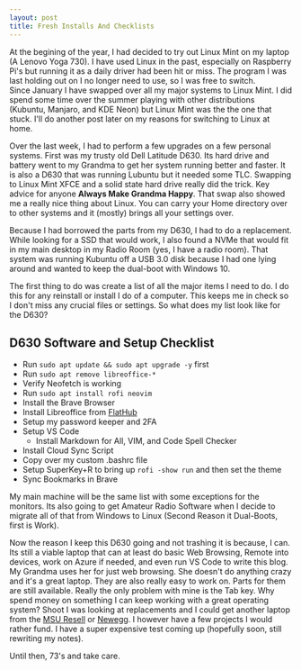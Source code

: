 ```yaml
---
layout: post
title: Fresh Installs And Checklists
---
```


At the begining of the year, I had decided to try out Linux Mint on my laptop (A Lenovo Yoga 730).  I have used Linux in the past, especially on Raspberry Pi's
but running it as a daily driver had been hit or miss.  The program I was last holding out on I no longer need to use, so I was free to switch.  
Since January I have swapped over all my major systems to Linux Mint.  I did spend some time over the summer playing with other distributions (Kubuntu, Manjaro, and KDE Neon) but Linux Mint was the the one that stuck. I'll do another post later on my reasons for switching to Linux at home.  

Over the last week, I had to perform a few upgrades on a few personal systems.  First was my trusty old Dell Latitude D630.  Its hard drive and battery 
went to my Grandma to get her system running better and faster.  It is also a D630 that was running Lubuntu but it needed some TLC.  Swapping to Linux Mint XFCE and a 
solid state hard drive really did the trick.  Key advice for anyone **Always Make Grandma Happy**.  That swap also showed me a really nice thing about Linux.  You can carry your Home directory over to other systems and it (mostly) brings all your settings over.  

Because I had borrowed the parts from my D630, I had to do a replacement.  While looking for a SSD that would work, I also found a NVMe that would fit in my 
main desktop in my Radio Room (yes, I have a radio room).  That system was running Kubuntu off a USB 3.0 disk because I had one lying around and wanted to keep
the dual-boot with Windows 10.  

The first thing to do was create a list of all the major items I need to do.  I do this for any reinstall or install I do of a computer.  This keeps me in check
so I don't miss any crucial files or settings.  So what does my list look like for the D630?

## D630 Software and Setup Checklist
- Run `sudo apt update && sudo apt upgrade -y` first 
- Run `sudo apt remove libreoffice-*`
- Verify Neofetch is working
- Run `sudo apt install rofi neovim`
- Install the Brave Browser
- Install Libreoffice from [FlatHub](https://flathub.org/home)
- Setup my password keeper and 2FA 
- Setup VS Code
  - Install Markdown for All, VIM, and Code Spell Checker
- Install Cloud Sync Script
- Copy over my custom .bashrc file
- Setup SuperKey+R to bring up `rofi -show run` and then set the theme
- Sync Bookmarks in Brave

My main machine will be the same list with some exceptions for the monitors.  Its also going to get Amateur Radio Software when I decide to migrate all of that from
Windows to Linux (Second Reason it Dual-Boots, first is Work).  

Now the reason I keep this D630 going and not trashing it is because, I can.  Its still a viable laptop that can at least do basic Web Browsing, Remote into devices,
work on Azure if needed, and even run VS Code to write this blog.  My Grandma uses her for just web browsing.  She doesn't do anything crazy and it's a great laptop.
They are also really easy to work on.  Parts for them are still available.  Really the only problem with mine is the Tab key.  Why spend money on something I can
keep working with a great operating system?  Shoot I was looking at replacements and I could get another laptop from the [MSU Resell](https://msusurplusstore.com/collections/laptops) or [Newegg](https://www.newegg.com/p/pl?Submit=ENE&N=100017489%204016&IsNodeId=1&SpeTabStoreType=97&name=Laptops%20/%20Notebooks).  I however have
a few projects I would rather fund.  I have a super expensive test coming up (hopefully soon, still rewriting my notes).  

Until then, 73's and take care.